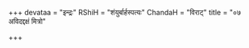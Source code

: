 +++
devataa = "इन्द्रः"
RShiH = "शंयुर्बार्हस्पत्यः"
ChandaH = "विराट्"
title = "०७ अविदद्दक्षं मित्रो"

+++
